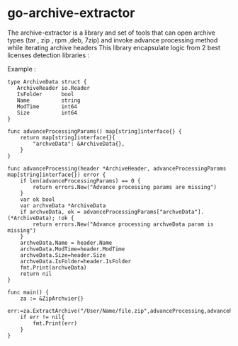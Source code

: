 # go-archive-extractor

The archive-extractor is a library and set of tools
that can open archive types (tar , zip , rpm ,deb, 7zip) and invoke advance processing method
while iterating archive headers
This library encapsulate logic from 2 best licenses detection libraries :

Example :
 ```
type ArchiveData struct {
	ArchiveReader io.Reader
	IsFolder      bool
	Name          string
	ModTime       int64
	Size          int64
}
```
```
func advanceProcessingParams() map[string]interface{} {
	return map[string]interface{}{
		"archveData": &ArchiveData{},
	}
}
```
```
func advanceProcessing(header *ArchiveHeader, advanceProcessingParams map[string]interface{}) error {
	if len(advanceProcessingParams) == 0 {
		return errors.New("Advance processing params are missing")
	}
	var ok bool
	var archveData *ArchiveData
	if archveData, ok = advanceProcessingParams["archveData"].(*ArchiveData); !ok {
		return errors.New("Advance processing archveData param is missing")
	}
	archveData.Name = header.Name
	archveData.ModTime=header.ModTime
	archveData.Size=header.Size
	archveData.IsFolder=header.IsFolder
 	fmt.Print(archveData)
	return nil
}
```
```
func main() {
	za := &ZipArchvier{}
	err:=za.ExtractArchive("/User/Name/file.zip",advanceProcessing,advanceProcessingParams())
	if err != nil{
		fmt.Print(err)
	}
}
```
